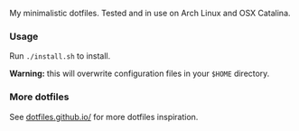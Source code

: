 My minimalistic dotfiles. Tested and in use on Arch Linux and OSX Catalina.

### Usage
Run `./install.sh` to install.

**Warning:** this will overwrite configuration files in your `$HOME` directory.

### More dotfiles
See [dotfiles.github.io/](https://dotfiles.github.io/) for more dotfiles inspiration.